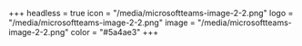 +++
headless = true
icon = "/media/microsoftteams-image-2-2.png"
logo = "/media/microsoftteams-image-2-2.png"
image = "/media/microsoftteams-image-2-2.png"
color = "#5a4ae3"
+++
